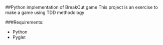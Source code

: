 ##Python implementation of BreakOut game
This project is an exercise to make a game using TDD methodology

###Requirements:
* Python
* Pyglet
